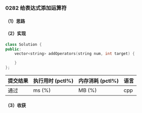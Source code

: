 ### 0282 给表达式添加运算符

#### （1）思路

#### （2）实现

```cpp
class Solution {
public:
    vector<string> addOperators(string num, int target) {

    }
};
```

| 提交结果 | 执行用时 (pctl%) | 内存消耗 (pctl%) | 语言 |
|:---------|:-----------------|:-----------------|:-----|
| 通过     |  ms (%)   |  MB (%)  | cpp  |

#### （3）收获
